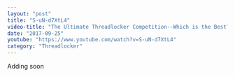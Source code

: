 ```yaml
---
layout: "post"
title: "S-uN-d7XtL4"
video-title: "The Ultimate Threadlocker Competition--Which is the Best?"
date: "2017-09-25"
youtube: "https://www.youtube.com/watch?v=S-uN-d7XtL4"
category: "Threadlocker"
---
```

<div class="space-y-1"><p class="text-gray-400">Adding soon</p></div>